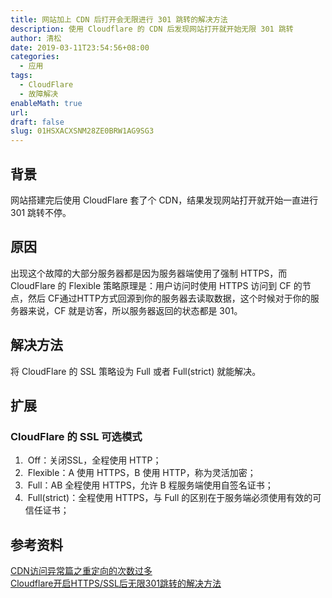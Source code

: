 ```yaml
---
title: 网站加上 CDN 后打开会无限进行 301 跳转的解决方法
description: 使用 Cloudflare 的 CDN 后发现网站打开就开始无限 301 跳转
author: 清松
date: 2019-03-11T23:54:56+08:00
categories:
  - 应用
tags:
  - CloudFlare
  - 故障解决
enableMath: true
url: 
draft: false
slug: 01HSXACXSNM28ZE0BRW1AG9SG3
---
```

## 背景

网站搭建完后使用 CloudFlare 套了个 CDN，结果发现网站打开就开始一直进行 301 跳转不停。
## 原因

出现这个故障的大部分服务器都是因为服务器端使用了强制 HTTPS，而 CloudFlare 的 Flexible 策略原理是：用户访问时使用 HTTPS 访问到 CF 的节点，然后 CF通过HTTP方式回源到你的服务器去读取数据，这个时候对于你的服务器来说，CF 就是访客，所以服务器返回的状态都是 301。
## 解决方法

将 CloudFlare 的 SSL 策略设为 Full 或者 Full(strict) 就能解决。

## 扩展
### CloudFlare 的 SSL 可选模式

1.  Off：关闭SSL，全程使用 HTTP；
2.  Flexible：A 使用 HTTPS，B 使用 HTTP，称为灵活加密；
3.  Full：AB 全程使用 HTTPS，允许 B 程服务端使用自签名证书；
4.  Full(strict)：全程使用 HTTPS，与 Full 的区别在于服务端必须使用有效的可信任证书；

## 参考资料

[CDN访问异常篇之重定向的次数过多](https://developer.aliyun.com/article/749187)    
[Cloudflare开启HTTPS/SSL后无限301跳转的解决方法](https://vzone.me/897/)   